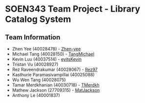 # SOEN343 Team Project - Library Catalog System

## Team Information
- Zhen Yee (40028478) - [Zhen-yee](https://github.com/Zhen-Yee)
- Michael Tang (40028150) - [TangMichael](https://github.com/TangMichael)
- Kevin Luu (40037514) - [eyitsKevin](https://github.com/eyitsKevin)
- Tristan Vu (40028927)
- Rez Raveendrakumar (40028067) - [Rez97](https://github.com/Rez97)
- Kasthurie Paramasivampillai (40025088)
- Wu Wen Tang (40028075)
- Tamar Merdkhanian (40030718) - [TMerdkh](https://github.com/TMerdkh)
- Mathew Jackson (27709315) - [MatJackson](https://github.com/MatJackson)
- Anthony Le (40001837)
